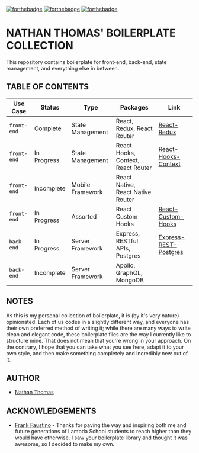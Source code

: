 [![forthebadge](https://forthebadge.com/images/badges/made-with-crayons.svg)](https://forthebadge.com) [![forthebadge](https://forthebadge.com/images/badges/compatibility-club-penguin.svg)](https://forthebadge.com) [![forthebadge](https://forthebadge.com/images/badges/no-ragrets.svg)](https://forthebadge.com)

# NATHAN THOMAS' BOILERPLATE COLLECTION

This repository contains boilerplate for front-end, back-end, state management, and everything else in between.

## TABLE OF CONTENTS

| Use Case    | Status      | Type             | Packages                           | Link                                         |
| ----------- | ----------- | ---------------- | ---------------------------------- | -------------------------------------------- |
| `front-end` | Complete    | State Management | React, Redux, React Router         | [React-Redux](./React-Redux)                 |
| `front-end` | In Progress | State Management | React Hooks, Context, React Router | [React-Hooks-Context](./React-Hooks-Context) |
| `front-end` | Incomplete  | Mobile Framework | React Native, React Native Router  |                                              |
| `front-end` | In Progress | Assorted         | React Custom Hooks                 | [React-Custom-Hooks](./React-Custom-Hooks)   |
| `back-end`  | In Progress | Server Framework | Express, RESTful APIs, Postgres    | [Express-REST-Postgres](./Express-Postgres)  |
| `back-end`  | Incomplete  | Server Framework | Apollo, GraphQL, MongoDB           |                                              |

## NOTES

As this is my personal collection of boilerplate, it is (by it's very nature) opinionated. Each of us codes in a slightly different way, and everyone has their own preferred method of writing it; while there are many ways to write clean and elegant code, these boilerplate files are the way I currently like to structure mine. That does not mean that you're wrong in your approach. On the contrary, I hope that you can take what you see here, adapt it to your own style, and then make something completely and incredibly new out of it.

## AUTHOR

- [Nathan Thomas](https://github.com/nwthomas)

## ACKNOWLEDGEMENTS

- [Frank Faustino](https://github.com/frankfaustino) - Thanks for paving the way and inspiring both me and future generations of Lambda School students to reach higher than they would have otherwise. I saw your boilerplate library and thought it was awesome, so I decided to make my own.
